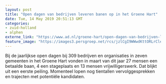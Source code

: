 ```yaml
---
layout: post
title: "Open dagen van bedrijven leveren banen op in het Groene Hart"
date: Tue, 14 May 2019 20:51:13 GMT
categories: 
- zuid-holland 
- alphen 
externe_link: "https://www.ad.nl/groene-hart/open-dagen-van-bedrijven-leveren-banen-op-in-het-groene-hart~ae5ecb68/"
feature_image: "https://images3.persgroep.net/rcs/jzlCgI9WWwdKttORLrCleEcwUCg/diocontent/143361317/_fitwidth/400/?appId=21791a8992982cd8da851550a453bd7f&quality=0.7"
---
```


Bij de jaarlijkse open dagen bij 309 bedrijven en organisaties in zeven gemeenten in het Groene Hart vonden in maart van dit jaar 27 mensen een betaalde baan, 4 een stageplaats en 13 mensen vrijwilligerswerk. Dat blijkt uit een eerste peiling. Momenteel lopen nog tientallen vervolggesprekken en trajecten met potentiële kandidaten.
